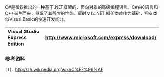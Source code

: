 C#是微软推出的一种基于.NET框架的、面向对象的高级编程语言。C#由C语言和C++派生而来，继承了其强大的性能，同时又以.NET 框架类库作为基础，拥有类似Visual Basic的快速开发能力。

| **Visual Studio Express Edition** | http://www.microsoft.com/express/download/ |
|:----------------------------------|:-------------------------------------------|



### 参考资料 ###
`[1].` http://zh.wikipedia.org/wiki/C%E2%99%AF<br>